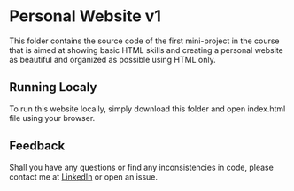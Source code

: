 # Personal Website v1

This folder contains the source code of the first mini-project in the course that is aimed at showing basic HTML skills 
and creating a personal website as beautiful and organized as possible using HTML only.

## Running Localy

To run this website locally, simply download this folder and open index.html file using your browser.

## Feedback

Shall you have any questions or find any inconsistencies in code, please contact me at [LinkedIn](https://www.linkedin.com/in/anatoly-ryabchenko/) or open an issue.
